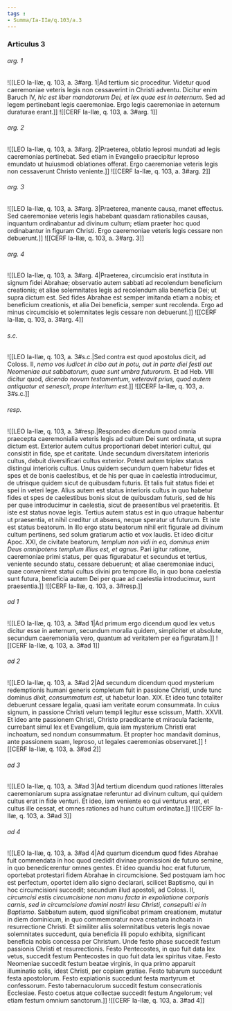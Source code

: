 ```yaml
---
tags : 
- Summa/Ia-IIæ/q.103/a.3
---
```


### Articulus 3

###### arg. 1
![[LEO Ia-IIæ, q. 103, a. 3#arg. 1|Ad tertium sic proceditur. Videtur quod caeremoniae veteris legis non cessaverint in Christi adventu. Dicitur enim Baruch IV, *hic est liber mandatorum Dei, et lex quae est in aeternum*. Sed ad legem pertinebant legis caeremoniae. Ergo legis caeremoniae in aeternum duraturae erant.]]
![[CERF Ia-IIæ, q. 103, a. 3#arg. 1]]

###### arg. 2
![[LEO Ia-IIæ, q. 103, a. 3#arg. 2|Praeterea, oblatio leprosi mundati ad legis caeremonias pertinebat. Sed etiam in Evangelio praecipitur leproso emundato ut huiusmodi oblationes offerat. Ergo caeremoniae veteris legis non cessaverunt Christo veniente.]]
![[CERF Ia-IIæ, q. 103, a. 3#arg. 2]]

###### arg. 3
![[LEO Ia-IIæ, q. 103, a. 3#arg. 3|Praeterea, manente causa, manet effectus. Sed caeremoniae veteris legis habebant quasdam rationabiles causas, inquantum ordinabantur ad divinum cultum; etiam praeter hoc quod ordinabantur in figuram Christi. Ergo caeremoniae veteris legis cessare non debuerunt.]]
![[CERF Ia-IIæ, q. 103, a. 3#arg. 3]]

###### arg. 4
![[LEO Ia-IIæ, q. 103, a. 3#arg. 4|Praeterea, circumcisio erat instituta in signum fidei Abrahae; observatio autem sabbati ad recolendum beneficium creationis; et aliae solemnitates legis ad recolendum alia beneficia Dei; ut supra dictum est. Sed fides Abrahae est semper imitanda etiam a nobis; et beneficium creationis, et alia Dei beneficia, semper sunt recolenda. Ergo ad minus circumcisio et solemnitates legis cessare non debuerunt.]]
![[CERF Ia-IIæ, q. 103, a. 3#arg. 4]]

###### s.c.
![[LEO Ia-IIæ, q. 103, a. 3#s.c.|Sed contra est quod apostolus dicit, ad Coloss. II, *nemo vos iudicet in cibo aut in potu, aut in parte diei festi aut Neomeniae aut sabbatorum, quae sunt umbra futurorum*. Et ad Heb. VIII dicitur quod, *dicendo novum testamentum, veteravit prius, quod autem antiquatur et senescit, prope interitum est*.]]
![[CERF Ia-IIæ, q. 103, a. 3#s.c.]]

###### resp.
![[LEO Ia-IIæ, q. 103, a. 3#resp.|Respondeo dicendum quod omnia praecepta caeremonialia veteris legis ad cultum Dei sunt ordinata, ut supra dictum est. Exterior autem cultus proportionari debet interiori cultui, qui consistit in fide, spe et caritate. Unde secundum diversitatem interioris cultus, debuit diversificari cultus exterior. Potest autem triplex status distingui interioris cultus. Unus quidem secundum quem habetur fides et spes et de bonis caelestibus, et de his per quae in caelestia introducimur, de utrisque quidem sicut de quibusdam futuris. Et talis fuit status fidei et spei in veteri lege. Alius autem est status interioris cultus in quo habetur fides et spes de caelestibus bonis sicut de quibusdam futuris, sed de his per quae introducimur in caelestia, sicut de praesentibus vel praeteritis. Et iste est status novae legis. Tertius autem status est in quo utraque habentur ut praesentia, et nihil creditur ut absens, neque speratur ut futurum. Et iste est status beatorum. In illo ergo statu beatorum nihil erit figurale ad divinum cultum pertinens, sed solum gratiarum actio et vox laudis. Et ideo dicitur Apoc. XXI, de civitate beatorum, *templum non vidi in ea, dominus enim Deus omnipotens templum illius est, et agnus*. Pari igitur ratione, caeremoniae primi status, per quas figurabatur et secundus et tertius, veniente secundo statu, cessare debuerunt; et aliae caeremoniae induci, quae convenirent statui cultus divini pro tempore illo, in quo bona caelestia sunt futura, beneficia autem Dei per quae ad caelestia introducimur, sunt praesentia.]]
![[CERF Ia-IIæ, q. 103, a. 3#resp.]]

###### ad 1
![[LEO Ia-IIæ, q. 103, a. 3#ad 1|Ad primum ergo dicendum quod lex vetus dicitur esse in aeternum, secundum moralia quidem, simpliciter et absolute, secundum caeremonialia vero, quantum ad veritatem per ea figuratam.]]
![[CERF Ia-IIæ, q. 103, a. 3#ad 1]]

###### ad 2
![[LEO Ia-IIæ, q. 103, a. 3#ad 2|Ad secundum dicendum quod mysterium redemptionis humani generis completum fuit in passione Christi, unde tunc dominus *dixit, consummatum est*, ut habetur Ioan. XIX. Et ideo tunc totaliter debuerunt cessare legalia, quasi iam veritate eorum consummata. In cuius signum, in passione Christi velum templi legitur esse scissum, Matth. XXVII. Et ideo ante passionem Christi, Christo praedicante et miracula faciente, currebant simul lex et Evangelium, quia iam mysterium Christi erat inchoatum, sed nondum consummatum. Et propter hoc mandavit dominus, ante passionem suam, leproso, ut legales caeremonias observaret.]]
![[CERF Ia-IIæ, q. 103, a. 3#ad 2]]

###### ad 3
![[LEO Ia-IIæ, q. 103, a. 3#ad 3|Ad tertium dicendum quod rationes litterales caeremoniarum supra assignatae referuntur ad divinum cultum, qui quidem cultus erat in fide venturi. Et ideo, iam veniente eo qui venturus erat, et cultus ille cessat, et omnes rationes ad hunc cultum ordinatae.]]
![[CERF Ia-IIæ, q. 103, a. 3#ad 3]]

###### ad 4
![[LEO Ia-IIæ, q. 103, a. 3#ad 4|Ad quartum dicendum quod fides Abrahae fuit commendata in hoc quod credidit divinae promissioni de futuro semine, in quo benedicerentur omnes gentes. Et ideo quandiu hoc erat futurum, oportebat protestari fidem Abrahae in circumcisione. Sed postquam iam hoc est perfectum, oportet idem alio signo declarari, scilicet Baptismo, qui in hoc circumcisioni succedit; secundum illud apostoli, ad Coloss. II, *circumcisi estis circumcisione non manu facta in expoliatione corporis carnis, sed in circumcisione domini nostri Iesu Christi, consepulti ei in Baptismo*. Sabbatum autem, quod significabat primam creationem, mutatur in diem dominicum, in quo commemoratur nova creatura inchoata in resurrectione Christi. Et similiter aliis solemnitatibus veteris legis novae solemnitates succedunt, quia beneficia illi populo exhibita, significant beneficia nobis concessa per Christum. Unde festo phase succedit festum passionis Christi et resurrectionis. Festo Pentecostes, in quo fuit data lex vetus, succedit festum Pentecostes in quo fuit data lex spiritus vitae. Festo Neomeniae succedit festum beatae virginis, in qua primo apparuit illuminatio solis, idest Christi, per copiam gratiae. Festo tubarum succedunt festa apostolorum. Festo expiationis succedunt festa martyrum et confessorum. Festo tabernaculorum succedit festum consecrationis Ecclesiae. Festo coetus atque collectae succedit festum Angelorum; vel etiam festum omnium sanctorum.]]
![[CERF Ia-IIæ, q. 103, a. 3#ad 4]]

